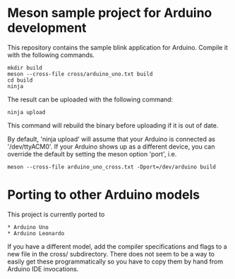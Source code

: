 # Meson sample project for Arduino development

This repository contains the sample blink application for
Arduino. Compile it with the following commands.

    mkdir build
    meson --cross-file cross/arduino_uno.txt build
    cd build
    ninja

The result can be uploaded with the following command:

    ninja upload

This command will rebuild the binary before uploading if it is out of
date.

By default, 'ninja upload' will assume that your Arduino is connected
as '/dev/ttyACM0'. If your Arduino shows up as a different device,
you can override the default by setting the meson option 'port', i.e.

    meson --cross-file arduino_uno_cross.txt -Dport=/dev/arduino build

# Porting to other Arduino models

This project is currently ported to

    * Arduino Uno
    * Arduino Leonardo

If you have a different model, add the compiler specifications and
flags to a new file in the cross/ subdirectory. There does not seem
to be a way to easily get these programmatically so you have to copy
them by hand from Arduino IDE invocations.
